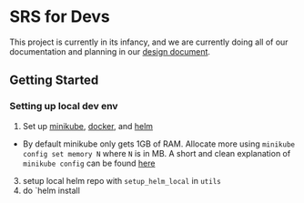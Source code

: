 # SRS for Devs

This project is currently in its infancy, and we are currently doing all of our documentation and planning in our [design document](https://docs.google.com/document/d/1a61hj1ghI48_sBaH0jCYPVq1Uzb8gjqE1IZY_6RrwOM/edit?usp=sharing).

## Getting Started

### Setting up local dev env

1. Set up [minikube](https://minikube.sigs.k8s.io/docs/start/), [docker](https://docs.docker.com/), and [helm](htttps://helm.sh/docs/using_helm/#quickstart-guide)
  * By default minikube only gets 1GB of RAM. Allocate more using `minikube config set memory N` where `N` is in MB. A short and clean explanation of `minikube config` can be found [here](https://darkowlzz.github.io/post/minikube-config/)
3. setup local helm repo with `setup_helm_local` in `utils`
4. do `helm install 

